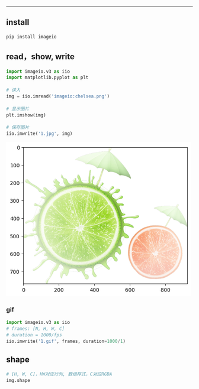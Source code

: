 
---

## install

```python
pip install imageio
```
## read，show, write
```python
import imageio.v3 as iio
import matplotlib.pyplot as plt

# 读入
img = iio.imread('imageio:chelsea.png')

# 显示图片
plt.imshow(img)

# 保存图片
iio.imwrite('1.jpg', img)
```
![图 1](../../../images/27e1735ce8892eeafa202335c4388c0703a8c7f7511c00b88dbdc10566970104.png)  

### gif
```python
import imageio.v3 as iio
# frames: [N, H, W, C]
# duration = 1000/fps
iio.imwrite('1.gif', frames, duration=1000/1)
```
## shape
```python
# [H, W, C]，HW对应行列, 数组样式，C对应RGBA
img.shape
```
